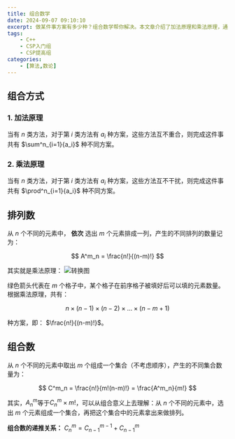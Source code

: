 ```yaml
---
title: 组合数学
date: 2024-09-07 09:10:10
excerpt: 做某件事方案有多少种？组合数学帮你解决。本文章介绍了加法原理和乘法原理，通过巧妙的方法排列、组合。
tags: 
    - C++
    - CSP入门组
    - CSP提高组
categories:
    - [算法,数论]
---
```


## 组合方式

### 1. 加法原理

当有 $n$ 类方法，对于第 $i$ 类方法有 $a_i$ 种方案，这些方法互不重合，则完成这件事共有 $\sum^n_{i=1}{a_i}$ 种不同方案。

### 2. 乘法原理

当有 $n$ 类方法，对于第 $i$ 类方法有 $a_i$ 种方案，这些方法互不干扰，则完成这件事共有 $\prod^n_{i=1}{a_i}$ 种不同方案。

## 排列数

从 $n$ 个不同的元素中， __依次__ 选出 $m$ 个元素排成一列，产生的不同排列的数量记为：

$$
A^m_n = \frac{n!}{(n-m)!}
$$

其实就是乘法原理：
![转换图](https://cdn.luogu.com.cn/upload/image_hosting/9bs33s1n.png)

绿色箭头代表在 $m$ 个格子中，某个格子在前序格子被填好后可以填的元素数量。根据乘法原理，共有：

$$
n \times (n - 1) \times (n - 2) \times \dots \times (n - m + 1)
$$

种方案，即： $\frac{n!}{(n-m)!}$。

## 组合数

从 $n$ 个不同的元素中取出 $m$ 个组成一个集合（不考虑顺序），产生的不同集合数量为：

$$
C^m_n = \frac{n!}{m!(n-m)!} = \frac{A^m_n}{m!}
$$

其实，$A^m_n$等于$C^m_n \times m!$，可以从组合意义上去理解：从 $n$ 个不同的元素中，选出 $m$ 个元素组成一个集合，再把这个集合中的元素拿出来做排列。

__组合数的递推关系：__ $C^m_n = C^{m-1}_{n-1} + C^{m}_{n-1}$